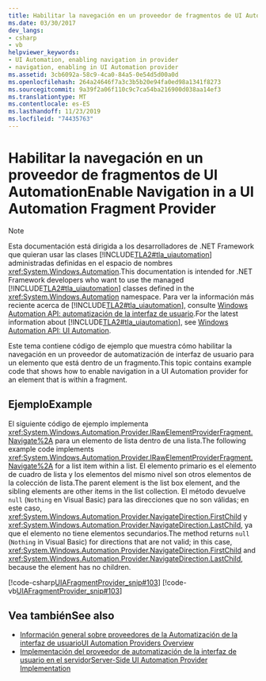 ```yaml
---
title: Habilitar la navegación en un proveedor de fragmentos de UI Automation
ms.date: 03/30/2017
dev_langs:
- csharp
- vb
helpviewer_keywords:
- UI Automation, enabling navigation in provider
- navigation, enabling in UI Automation provider
ms.assetid: 3cb6092a-58c9-4ca0-84a5-0e54d5d00a0d
ms.openlocfilehash: 264a24646f7a3c3b5b20e94fa0ed98a1341f8273
ms.sourcegitcommit: 9a39f2a06f110c9c7ca54ba216900d038aa14ef3
ms.translationtype: MT
ms.contentlocale: es-ES
ms.lasthandoff: 11/23/2019
ms.locfileid: "74435763"
---
```

# <a name="enable-navigation-in-a-ui-automation-fragment-provider"></a><span data-ttu-id="5859c-102">Habilitar la navegación en un proveedor de fragmentos de UI Automation</span><span class="sxs-lookup"><span data-stu-id="5859c-102">Enable Navigation in a UI Automation Fragment Provider</span></span>
> [!NOTE]
> <span data-ttu-id="5859c-103">Esta documentación está dirigida a los desarrolladores de .NET Framework que quieran usar las clases [!INCLUDE[TLA2#tla_uiautomation](../../../includes/tla2sharptla-uiautomation-md.md)] administradas definidas en el espacio de nombres <xref:System.Windows.Automation>.</span><span class="sxs-lookup"><span data-stu-id="5859c-103">This documentation is intended for .NET Framework developers who want to use the managed [!INCLUDE[TLA2#tla_uiautomation](../../../includes/tla2sharptla-uiautomation-md.md)] classes defined in the <xref:System.Windows.Automation> namespace.</span></span> <span data-ttu-id="5859c-104">Para ver la información más reciente acerca de [!INCLUDE[TLA2#tla_uiautomation](../../../includes/tla2sharptla-uiautomation-md.md)], consulte [Windows Automation API: automatización de la interfaz de usuario](/windows/win32/winauto/entry-uiauto-win32).</span><span class="sxs-lookup"><span data-stu-id="5859c-104">For the latest information about [!INCLUDE[TLA2#tla_uiautomation](../../../includes/tla2sharptla-uiautomation-md.md)], see [Windows Automation API: UI Automation](/windows/win32/winauto/entry-uiauto-win32).</span></span>  
  
 <span data-ttu-id="5859c-105">Este tema contiene código de ejemplo que muestra cómo habilitar la navegación en un proveedor de automatización de interfaz de usuario para un elemento que está dentro de un fragmento.</span><span class="sxs-lookup"><span data-stu-id="5859c-105">This topic contains example code that shows how to enable navigation in a UI Automation provider for an element that is within a fragment.</span></span>  
  
## <a name="example"></a><span data-ttu-id="5859c-106">Ejemplo</span><span class="sxs-lookup"><span data-stu-id="5859c-106">Example</span></span>  
 <span data-ttu-id="5859c-107">El siguiente código de ejemplo implementa <xref:System.Windows.Automation.Provider.IRawElementProviderFragment.Navigate%2A> para un elemento de lista dentro de una lista.</span><span class="sxs-lookup"><span data-stu-id="5859c-107">The following example code implements <xref:System.Windows.Automation.Provider.IRawElementProviderFragment.Navigate%2A> for a list item within a list.</span></span> <span data-ttu-id="5859c-108">El elemento primario es el elemento de cuadro de lista y los elementos del mismo nivel son otros elementos de la colección de lista.</span><span class="sxs-lookup"><span data-stu-id="5859c-108">The parent element is the list box element, and the sibling elements are other items in the list collection.</span></span> <span data-ttu-id="5859c-109">El método devuelve `null` (`Nothing` en Visual Basic) para las direcciones que no son válidas; en este caso, <xref:System.Windows.Automation.Provider.NavigateDirection.FirstChild> y <xref:System.Windows.Automation.Provider.NavigateDirection.LastChild>, ya que el elemento no tiene elementos secundarios.</span><span class="sxs-lookup"><span data-stu-id="5859c-109">The method returns `null` (`Nothing` in Visual Basic) for directions that are not valid; in this case, <xref:System.Windows.Automation.Provider.NavigateDirection.FirstChild> and <xref:System.Windows.Automation.Provider.NavigateDirection.LastChild>, because the element has no children.</span></span>  
  
 [!code-csharp[UIAFragmentProvider_snip#103](../../../samples/snippets/csharp/VS_Snippets_Wpf/UIAFragmentProvider_snip/CSharp/ListItemFragment.cs#103)]
 [!code-vb[UIAFragmentProvider_snip#103](../../../samples/snippets/visualbasic/VS_Snippets_Wpf/UIAFragmentProvider_snip/VisualBasic/ListItemFragment.vb#103)]  
  
## <a name="see-also"></a><span data-ttu-id="5859c-110">Vea también</span><span class="sxs-lookup"><span data-stu-id="5859c-110">See also</span></span>

- [<span data-ttu-id="5859c-111">Información general sobre proveedores de la Automatización de la interfaz de usuario</span><span class="sxs-lookup"><span data-stu-id="5859c-111">UI Automation Providers Overview</span></span>](ui-automation-providers-overview.md)
- [<span data-ttu-id="5859c-112">Implementación del proveedor de automatización de la interfaz de usuario en el servidor</span><span class="sxs-lookup"><span data-stu-id="5859c-112">Server-Side UI Automation Provider Implementation</span></span>](server-side-ui-automation-provider-implementation.md)
